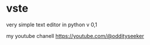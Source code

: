 # vste
very simple text editor in python
v 0,1

my youtube chanell https://youtube.com/@oddityseeker
